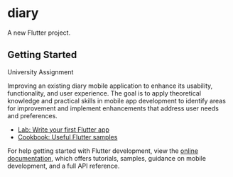 # diary

A new Flutter project.

## Getting Started

University Assignment

Improving an existing diary mobile application to enhance its usability, functionality, and user experience. The goal is to apply theoretical knowledge and practical skills in mobile app development to identify areas for improvement and implement enhancements that address user needs and preferences.


- [Lab: Write your first Flutter app](https://docs.flutter.dev/get-started/codelab)
- [Cookbook: Useful Flutter samples](https://docs.flutter.dev/cookbook)

For help getting started with Flutter development, view the
[online documentation](https://docs.flutter.dev/), which offers tutorials,
samples, guidance on mobile development, and a full API reference.
